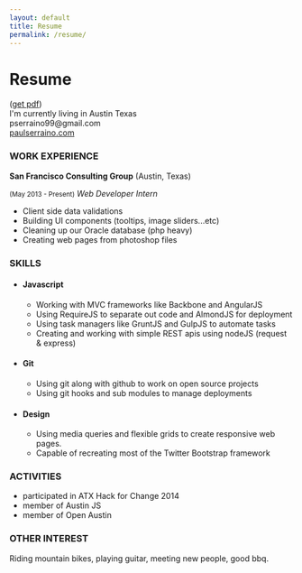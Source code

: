 ```yaml
---
layout: default
title: Resume
permalink: /resume/
---
```


<h1>Resume</h1>
<div>
(<a class="link" href="/resume2014.pdf">get pdf</a>)
</div>

<div class="center">
	<div>I'm currently living in Austin Texas</div>
	<div>pserraino99@gmail.com</div>
	<a class="link" href="http://paulserraino.com">paulserraino.com</a>
</div>

<h3>WORK EXPERIENCE</h3>
<strong>San Francisco Consulting Group</strong> (Austin, Texas)
<p>
	<small>(May 2013 - Present)</small>
	<i>Web Developer Intern</i>
</p>
<ul>
	<li>Client side data validations</li>
	<li>Building UI components (tool­tips, image sliders...etc)</li>
	<li>Cleaning up our Oracle database (php heavy)</li>
	<li>Creating web pages from photoshop files</li>
</ul>

<h3>SKILLS</h3>
<ul>
	<li><h4>Javascript</h4>
		<ul>
			<li>Working with MVC frameworks like Backbone and AngularJS</li>
			<li>Using RequireJS to separate out code and AlmondJS for deployment</li>
			<li>Using task managers like GruntJS and GulpJS to automate tasks</li>
			<li>Creating and working with simple REST apis using nodeJS (request &amp; express)</li>
		</ul>
	</li>
	<li><h4>Git</h4>
		<ul>
			<li>Using git along with github to work on open source projects</li>
			<li>Using git hooks and sub modules to manage deployments</li>
		</ul>
	</li>
	<li><h4>Design</h4>
		<ul>
			<li>Using media queries and flexible grids to create responsive web pages.</li>
			<li>Capable of recreating most of the Twitter Bootstrap framework</li>
		</ul>
	</li>
</ul>

<h3>ACTIVITIES</h3>
<ul>
	<li>participated in ATX Hack for Change 2014</li>
	<li>member of Austin JS </li>
	<li>member of Open Austin </li>
</ul>

<h3>OTHER INTEREST</h3>
<p>Riding mountain bikes, playing guitar, meeting new people, good bbq.</p>